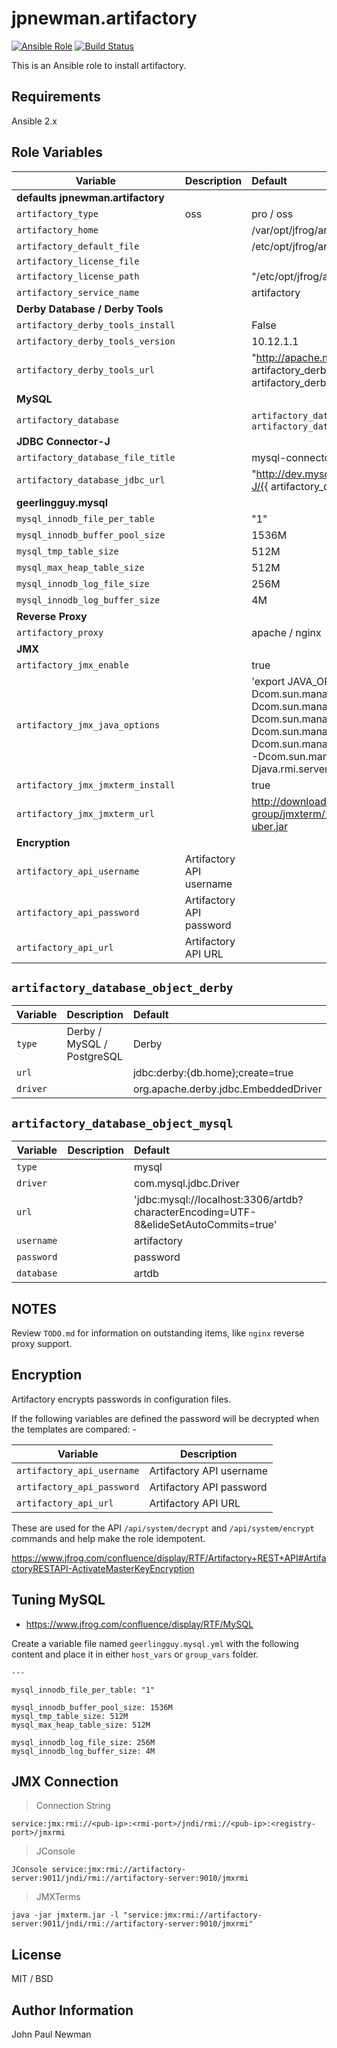 # jpnewman.artifactory

[![Ansible Role](https://img.shields.io/ansible/role/12824.svg?maxAge=2592000)](https://galaxy.ansible.com/jpnewman/artifactory/)
[![Build Status](https://travis-ci.org/jpnewman/ansible-role-artifactory.svg?branch=master)](https://travis-ci.org/jpnewman/ansible-role-artifactory)

This is an Ansible role to install artifactory.

## Requirements

Ansible 2.x

## Role Variables

|Variable|Description|Default|
|---|---|:--|
|**defaults jpnewman.artifactory**|||
|```artifactory_type```|oss|pro / oss|
|```artifactory_home```||/var/opt/jfrog/artifactory|
|```artifactory_default_file```||/etc/opt/jfrog/artifactory/default|
|```artifactory_license_file```|||
|```artifactory_license_path```||"/etc/opt/jfrog/artifactory/artifactory.lic"|
|```artifactory_service_name```||artifactory|
|**Derby Database / Derby Tools**|||
|```artifactory_derby_tools_install```||False|
|```artifactory_derby_tools_version```||10.12.1.1|
|```artifactory_derby_tools_url```||"http://apache.mirror.anlx.net//db/derby/db-derby-{{ artifactory\_derby\_tools\_version }}/db-derby-{{ artifactory\_derby\_tools\_version }}-bin.zip"|
|**MySQL**|||
|```artifactory_database```||```artifactory_database_object_derby``` / ```artifactory_database_object```|
|**JDBC Connector-J**|||
|```artifactory_database_file_title```||mysql-connector-java-5.1.44|
|```artifactory_database_jdbc_url```||"http://dev.mysql.com/get/Downloads/Connector-J/{{ artifactory\_database\_file\_title }}.tar.gz"|
|**geerlingguy.mysql**|||
|```mysql_innodb_file_per_table```||"1"|
|```mysql_innodb_buffer_pool_size```||1536M|
|```mysql_tmp_table_size```||512M|
|```mysql_max_heap_table_size```||512M|
|```mysql_innodb_log_file_size```||256M|
|```mysql_innodb_log_buffer_size```||4M|
|**Reverse Proxy**|||
|```artifactory_proxy```||apache / nginx|
|**JMX**|||
|```artifactory_jmx_enable```||true|
|```artifactory_jmx_java_options```||'export JAVA\_OPTIONS="$JAVA\_OPTIONS -Dcom.sun.management.jmxremote -Dcom.sun.management.jmxremote.port=9010 -Dcom.sun.management.jmxremote.rmi.port=9011 -Dcom.sun.management.jmxremote.local.only=false -Dcom.sun.management.jmxremote.authenticate=false -Dcom.sun.management.jmxremote.ssl=false -Djava.rmi.server.hostname={{ ansible_hostname }}"'|
|```artifactory_jmx_jmxterm_install```||true|
|```artifactory_jmx_jmxterm_url```||http://downloads.sourceforge.net/project/cyclops-group/jmxterm/1.0-alpha-4/jmxterm-1.0-alpha-4-uber.jar|
|**Encryption**|||
|```artifactory_api_username```|Artifactory API username||
|```artifactory_api_password```|Artifactory API password||
|```artifactory_api_url```|Artifactory API URL||

## ```artifactory_database_object_derby```

|Variable|Description|Default|
|---|---|:--|
|```type```|Derby / MySQL / PostgreSQL|Derby|
|```url```||jdbc:derby:{db.home};create=true|
|```driver```||org.apache.derby.jdbc.EmbeddedDriver|

## ```artifactory_database_object_mysql```

|Variable|Description|Default|
|---|---|:--|
|```type```||mysql|
|```driver```||com.mysql.jdbc.Driver|
|```url```||'jdbc:mysql://localhost:3306/artdb?characterEncoding=UTF-8&elideSetAutoCommits=true'|
|```username```||artifactory|
|```password```||password|
|```database```||artdb|

## NOTES

Review ```TODO.md``` for information on outstanding items, like ```nginx``` reverse proxy support.

## Encryption

Artifactory encrypts passwords in configuration files.

If the following variables are defined the password will be decrypted when the templates are compared: -

|Variable|Description|
|---|---|
|```artifactory_api_username```|Artifactory API username|
|```artifactory_api_password```|Artifactory API password|
|```artifactory_api_url```|Artifactory API URL|

These are used for the API ```/api/system/decrypt``` and ```/api/system/encrypt``` commands and help make the role idempotent.

<https://www.jfrog.com/confluence/display/RTF/Artifactory+REST+API#ArtifactoryRESTAPI-ActivateMasterKeyEncryption>

## Tuning MySQL

- <https://www.jfrog.com/confluence/display/RTF/MySQL>

Create a variable file named ```geerlingguy.mysql.yml``` with the following content and place it in either ```host_vars``` or ```group_vars``` folder.

~~~
---

mysql_innodb_file_per_table: "1"

mysql_innodb_buffer_pool_size: 1536M
mysql_tmp_table_size: 512M
mysql_max_heap_table_size: 512M

mysql_innodb_log_file_size: 256M
mysql_innodb_log_buffer_size: 4M
~~~

## JMX Connection

> Connection String

~~~
service:jmx:rmi://<pub-ip>:<rmi-port>/jndi/rmi://<pub-ip>:<registry-port>/jmxrmi
~~~

> JConsole

~~~
JConsole service:jmx:rmi://artifactory-server:9011/jndi/rmi://artifactory-server:9010/jmxrmi
~~~

> JMXTerms

~~~
java -jar jmxterm.jar -l "service:jmx:rmi://artifactory-server:9011/jndi/rmi://artifactory-server:9010/jmxrmi"
~~~

## License

MIT / BSD

## Author Information

John Paul Newman
